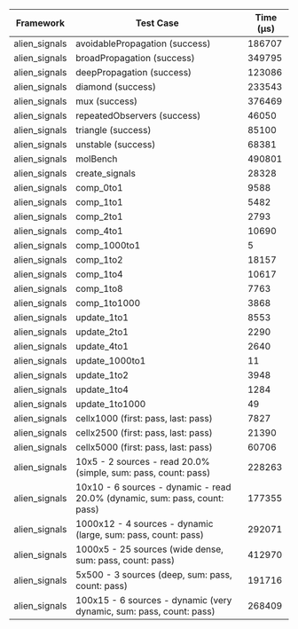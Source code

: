 | Framework | Test Case | Time (μs) |
| --- | --- | --- |
| alien_signals | avoidablePropagation (success) | 186707 |
| alien_signals | broadPropagation (success) | 349795 |
| alien_signals | deepPropagation (success) | 123086 |
| alien_signals | diamond (success) | 233543 |
| alien_signals | mux (success) | 376469 |
| alien_signals | repeatedObservers (success) | 46050 |
| alien_signals | triangle (success) | 85100 |
| alien_signals | unstable (success) | 68381 |
| alien_signals | molBench | 490801 |
| alien_signals | create_signals | 28328 |
| alien_signals | comp_0to1 | 9588 |
| alien_signals | comp_1to1 | 5482 |
| alien_signals | comp_2to1 | 2793 |
| alien_signals | comp_4to1 | 10690 |
| alien_signals | comp_1000to1 | 5 |
| alien_signals | comp_1to2 | 18157 |
| alien_signals | comp_1to4 | 10617 |
| alien_signals | comp_1to8 | 7763 |
| alien_signals | comp_1to1000 | 3868 |
| alien_signals | update_1to1 | 8553 |
| alien_signals | update_2to1 | 2290 |
| alien_signals | update_4to1 | 2640 |
| alien_signals | update_1000to1 | 11 |
| alien_signals | update_1to2 | 3948 |
| alien_signals | update_1to4 | 1284 |
| alien_signals | update_1to1000 | 49 |
| alien_signals | cellx1000 (first: pass, last: pass) | 7827 |
| alien_signals | cellx2500 (first: pass, last: pass) | 21390 |
| alien_signals | cellx5000 (first: pass, last: pass) | 60706 |
| alien_signals | 10x5 - 2 sources - read 20.0% (simple, sum: pass, count: pass) | 228263 |
| alien_signals | 10x10 - 6 sources - dynamic - read 20.0% (dynamic, sum: pass, count: pass) | 177355 |
| alien_signals | 1000x12 - 4 sources - dynamic (large, sum: pass, count: pass) | 292071 |
| alien_signals | 1000x5 - 25 sources (wide dense, sum: pass, count: pass) | 412970 |
| alien_signals | 5x500 - 3 sources (deep, sum: pass, count: pass) | 191716 |
| alien_signals | 100x15 - 6 sources - dynamic (very dynamic, sum: pass, count: pass) | 268409 |
